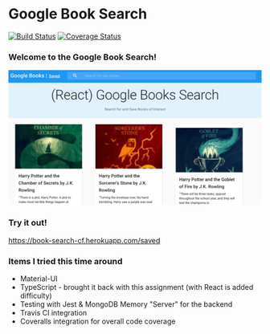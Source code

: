 # Google Book Search

[![Build Status](https://travis-ci.com/korelin2k/book-search.svg?branch=master)](https://travis-ci.com/korelin2k/book-search) [![Coverage Status](https://coveralls.io/repos/github/korelin2k/book-search/badge.svg?branch=master)](https://coveralls.io/github/korelin2k/book-search?branch=master)

### Welcome to the Google Book Search!
![The App](doc/app.jpg "Join the Fun!")

### Try it out!
https://book-search-cf.herokuapp.com/saved

### Items I tried this time around
- Material-UI
- TypeScript - brought it back with this assignment (with React is added difficulty)
- Testing with Jest & MongoDB Memory "Server" for the backend
- Travis CI integration
- Coveralls integration for overall code coverage
